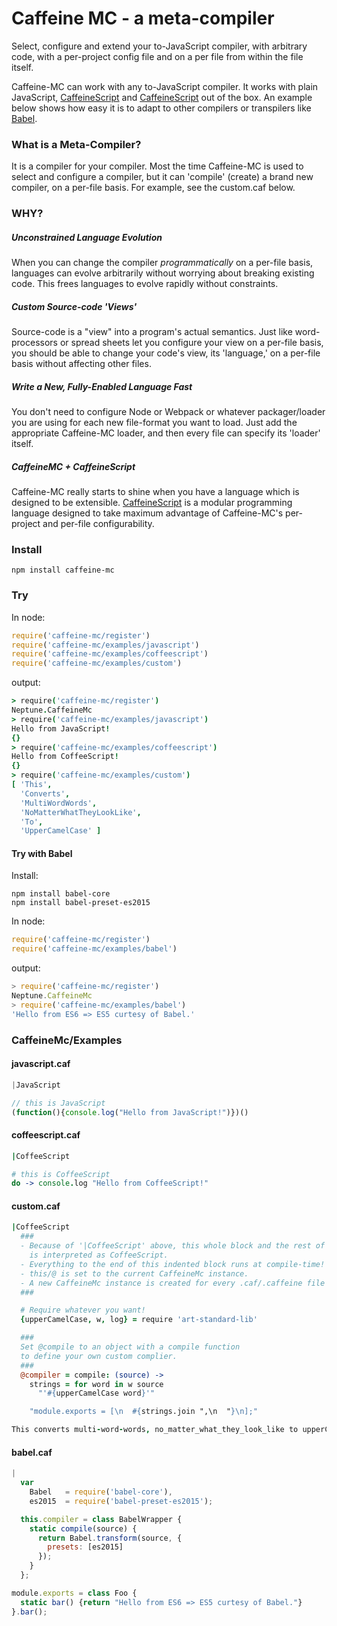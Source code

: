 # Caffeine MC - a meta-compiler

Select, configure and extend your to-JavaScript compiler, with arbitrary code, with a per-project config file and on a per file from within the file itself.

Caffeine-MC can work with any to-JavaScript compiler. It works with plain JavaScript, [CaffeineScript](http://coffeescript.org/) and [CaffeineScript](https://github.com/shanebdavis/caffeine-script) out of the box. An example below shows how easy it is to adapt to other compilers or transpilers like [Babel](https://babeljs.io/).

### What is a Meta-Compiler?

It is a compiler for your compiler. Most the time Caffeine-MC is used to select and configure a compiler, but it can 'compile' (create) a brand new compiler, on a per-file basis. For example, see the custom.caf below.

### WHY?

##### Unconstrained Language Evolution
When you can change the compiler *programmatically* on a per-file basis, languages can evolve arbitrarily without worrying about breaking existing code. This frees languages to evolve rapidly without constraints.

##### Custom Source-code 'Views'
Source-code is a "view" into a program's actual semantics. Just like  word-processors or spread sheets let you configure your view on a per-file basis, you should be able to change your code's view, its 'language,' on a per-file basis without affecting other files.

##### Write a New, Fully-Enabled Language Fast
You don't need to configure Node or Webpack or whatever packager/loader you are using for each new file-format you want to load. Just add the appropriate Caffeine-MC loader, and then every file can specify its 'loader' itself.

##### CaffeineMC + CaffeineScript
Caffeine-MC really starts to shine when you have a language which is designed to be extensible. [CaffeineScript](https://github.com/shanebdavis/caffeine-script) is a modular programming language designed to take maximum advantage of Caffeine-MC's per-project and per-file configurability.

### Install

```
npm install caffeine-mc
```


### Try

In node:

```javascript
require('caffeine-mc/register')
require('caffeine-mc/examples/javascript')
require('caffeine-mc/examples/coffeescript')
require('caffeine-mc/examples/custom')
```

output:

```coffeescript
> require('caffeine-mc/register')
Neptune.CaffeineMc
> require('caffeine-mc/examples/javascript')
Hello from JavaScript!
{}
> require('caffeine-mc/examples/coffeescript')
Hello from CoffeeScript!
{}
> require('caffeine-mc/examples/custom')
[ 'This',
  'Converts',
  'MultiWordWords',
  'NoMatterWhatTheyLookLike',
  'To',
  'UpperCamelCase' ]
```

#### Try with Babel

Install:

```
npm install babel-core
npm install babel-preset-es2015
```

In node:

```javascript
require('caffeine-mc/register')
require('caffeine-mc/examples/babel')
```

output:
```javascript
> require('caffeine-mc/register')
Neptune.CaffeineMc
> require('caffeine-mc/examples/babel')
'Hello from ES6 => ES5 curtesy of Babel.'
```

### CaffeineMc/Examples

#### javascript.caf
```javascript
|JavaScript

// this is JavaScript
(function(){console.log("Hello from JavaScript!")})()
```

#### coffeescript.caf
```coffeescript
|CoffeeScript

# this is CoffeeScript
do -> console.log "Hello from CoffeeScript!"
```

#### custom.caf
```coffeescript
|CoffeeScript
  ###
  - Because of '|CoffeeScript' above, this whole block and the rest of the file
    is interpreted as CoffeeScript.
  - Everything to the end of this indented block runs at compile-time!
  - this/@ is set to the current CaffeineMc instance.
  - A new CaffeineMc instance is created for every .caf/.caffeine file compiled.
  ###

  # Require whatever you want!
  {upperCamelCase, w, log} = require 'art-standard-lib'

  ###
  Set @compile to an object with a compile function
  to define your own custom complier.
  ###
  @compiler = compile: (source) ->
    strings = for word in w source
      "'#{upperCamelCase word}'"

    "module.exports = [\n  #{strings.join ",\n  "}\n];"

This converts multi-word-words, no_matter_what_they_look_like to upperCamelCase
```

#### babel.caf
```JavaScript
|
  var
    Babel   = require('babel-core'),
    es2015  = require('babel-preset-es2015');

  this.compiler = class BabelWrapper {
    static compile(source) {
      return Babel.transform(source, {
        presets: [es2015]
      });
    }
  };

module.exports = class Foo {
  static bar() {return "Hello from ES6 => ES5 curtesy of Babel."}
}.bar();
```
